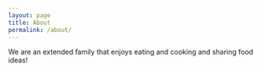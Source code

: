 ```yaml
---
layout: page
title: About
permalink: /about/
---
```


We are an extended family that enjoys eating and cooking and sharing food ideas!